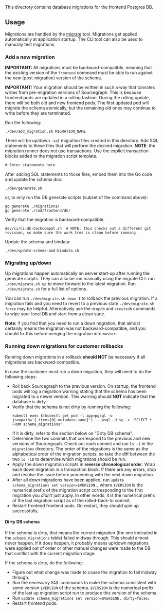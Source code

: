 This directory contains database migrations for the frontend Postgres DB.

## Usage

Migrations are handled by the [migrate](https://github.com/golang-migrate/migrate/tree/master/cli#installation) tool. Migrations get applied automatically at application startup. The CLI tool can also be used to manually test migrations.

### Add a new migration

**IMPORTANT:** All migrations must be backward-compatible, meaning that the _existing_ version of
the `frontend` command must be able to run against the _new_ (post-migration) version of the schema.

**IMPORTANT:** Your migration should be written in such a way that tolerates writes from
pre-migration versions of Sourcegraph. This is because frontend pods are updated in a rolling
fashion. During the rolling update, there will be both old and new frontend pods. The first updated
pod will migrate the schema atomically, but the remaining old ones may continue to write before they
are terminated.

Run the following:

```
./dev/add_migration.sh MIGRATION_NAME
```

There will be up/down `.sql` migration files created in this directory. Add
SQL statements to these files that will perform the desired
migration. **NOTE**: the migration runner does not use transactions. Use the
explicit transaction blocks added to the migration script template.

```sql
# Enter statements here
```

After adding SQL statements to those files, embed them into the Go code and update the schema doc:

```
./dev/generate.sh
```

or, to only run the DB generate scripts (subset of the command above):

```
go generate ./migrations/
go generate ./cmd/frontend/db/
```

Verify that the migration is backward-compatible:

```
dev/ci/ci-db-backcompat.sh  # NOTE: this checks out a different git revision, so make sure the work tree is clean before running
```

Update the schema and bindata:

```
./dev/update-schema-and-bindata.sh
```

### Migrating up/down

Up migrations happen automatically on server start-up after running the
generate scripts. They can also be run manually using the migrate CLI:
run `./dev/migrate.sh up` to move forward to the latest migration. Run
`./dev/migrate.sh` for a full list of options.

You can run `./dev/migrate.sh down 1` to rollback the previous migration. If a migration fails and
you need to revert to a previous state `./dev/migrate.sh force` may be helpful. Alternatively use
the `dropdb` and `createdb` commands to wipe your local DB and start from a clean state.

**Note:** if you find that you need to run a down migration, that almost certainly means the
migration was not backward-compatible, and you should fix this before merging the migration into
`master`.

### Running down migrations for customer rollbacks

Running down migrations in a rollback **should NOT** be necessary if all migrations are
backward-compatible.

In case the customer must run a down migration, they will need to do the following steps:

- Roll back Sourcegraph to the previous version. On startup, the frontend pods will log a migration
  warning stating that the schema has been migrated to a newer version. This warning should **NOT**
  indicate that the database is dirty.
- Verify that the schema is not dirty by running the following:
  ```
  kubectl exec $(kubectl get pod -l app=pgsql -o jsonpath='{.items[0].metadata.name}') -- psql -U sg -c 'SELECT * FROM schema_migrations'
  ```
  If it is dirty, refer to the section below on "Dirty DB schema".
- Determine the two commits that correspond to the previous and new versions of Sourcegraph. Check
  out each commit and run `ls -1` in the `migrations` directory. The order of the migrations is the
  same as the alphabetical order of the migration scripts, so take the diff between the two `ls -1`s to determine which migrations should be run.
- Apply the down migration scripts in **reverse chronological order**. Wrap each down migration in a
  transaction block. If there are any errors, stop and resolve the issue before proceeding with the
  next down migration.
- After all down migrations have been applied, run `update schema_migrations set version=$VERSION;`,
  where `$VERSION` is the numerical prefix of the migration script corresponding to the first
  migration you _didn't_ just apply. In other words, it is the numerical prefix of the last
  migration script as of the rolled-back-to commit.
- Restart frontend frontend pods. On restart, they should spin up successfully.

#### Dirty DB schema

If the schema is dirty, that means the current migration (the one indicated in the
`schema_migrations` table) failed midway through. This should almost never happen. If it does
happen, it probably means up/down migrations were applied out of order or other manual changes were
made to the DB that conflict with the current migration stage.

If the schema is dirty, do the following:

- Figure out what change was made to cause the migration to fail midway through.
- Run the necessary SQL commands to make the schema consistent with some version `$VERSION` of the
  schema. `$VERSION` is the numerical prefix of the last up migration script run to produce this
  version of the schema.
- Run `update schema_migrations set version=$VERSION, dirty=false;`
- Restart frontend pods.
